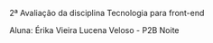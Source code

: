 2ª Avaliação da disciplina Tecnologia para front-end

Aluna: Érika Vieira Lucena Veloso - P2B Noite

